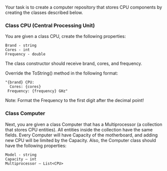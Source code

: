 Your task is to create a computer repository that stores CPU components by creating the classes described below.

### Class CPU (Central Processing Unit)

You are given a class CPU,  create the following properties:

	Brand - string
	Cores - int
	Frequency - double

The class constructor should receive brand, cores, and frequency.

Override the ToString() method in the following format:

    "{brand} CPU:
      Cores: {cores}
     Frequency: {frequency} GHz"

Note: Format the Frequency to the first digit after the decimal point!

### Class Computer

Next, you are given a class Computer that has a Multiprocessor (a collection that stores CPU entities). All entities inside the collection have the same fields. Every Computer will have Capacity of the motherboard, and adding new CPU will be limited by the Capacity. Also, the Computer class should have the following properties:

	Model - string
	Capacity – int 
	Multiprocessor – List<CPU>
